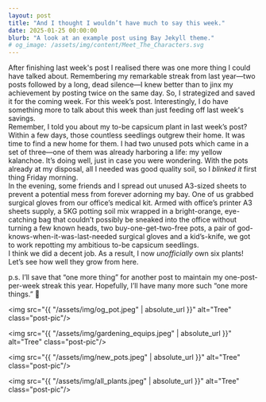 ```yaml
---
layout: post
title: "And I thought I wouldn’t have much to say this week."
date: 2025-01-25 00:00:00
blurb: "A look at an example post using Bay Jekyll theme."
# og_image: /assets/img/content/Meet_The_Characters.svg
---
```


After finishing last week's post I realised there was one more thing I could have talked about. Remembering my remarkable streak from last year—two posts followed by a long, dead silence—I knew better than to jinx my achievement by posting twice on the same day. So, I strategized and saved it for the coming week. For this week’s post. Interestingly, I do have something more to talk about this week than just feeding off last week's savings.
<br>
Remember, I told you about my to-be capsicum plant in last week’s post? Within a few days, those countless seedlings outgrew their home. It was time to find a new home for them. I had two unused pots which came in a set of three—one of them was already harboring a life: my yellow kalanchoe. It’s doing well, just in case you were wondering. With the pots already at my disposal, all I needed was good quality soil, so I <i>blinked it</i> first thing Friday morning.
<br>
In the evening, some friends and I spread out unused A3-sized sheets to prevent a potential mess from forever adorning my bay. One of us grabbed surgical gloves from our office’s medical kit. Armed with office’s printer A3 sheets supply, a 5KG potting soil mix wrapped in a bright-orange, eye-catching bag that couldn’t possibly be sneaked into the office without turning a few known heads, two buy-one-get-two-free pots, a pair of god-knows-when-it-was-last-needed surgical gloves and a kid’s-knife, we got to work repotting my ambitious to-be capsicum seedlings.
<br>
I think we did a decent job. As a result, I now <i>unofficially</i> own six plants! Let’s see how well they grow from here.

p.s. I’ll save that “one more thing” for another post to maintain my one-post-per-week streak this year. Hopefully, I’ll have many more such “one more things.” 🙂

<img src="{{ "/assets/img/og_pot.jpeg" | absolute_url }}" alt="Tree" class="post-pic"/>

<img src="{{ "/assets/img/gardening_equips.jpeg" | absolute_url }}" alt="Tree" class="post-pic"/>

<img src="{{ "/assets/img/new_pots.jpeg" | absolute_url }}" alt="Tree" class="post-pic"/>

<img src="{{ "/assets/img/all_plants.jpeg" | absolute_url }}" alt="Tree" class="post-pic"/>
